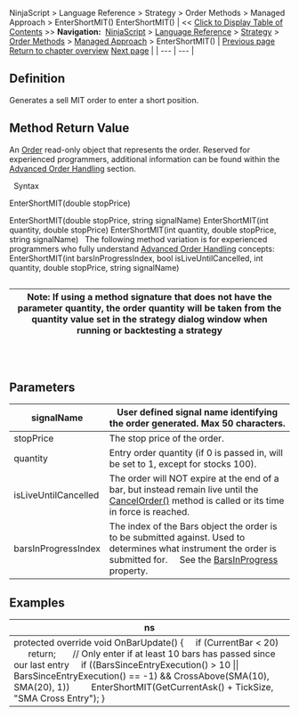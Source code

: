 ﻿
NinjaScript \> Language Reference \> Strategy \> Order Methods \> Managed Approach \> EnterShortMIT()
EnterShortMIT()
| \<\< [Click to Display Table of Contents](entershortmit.md) \>\> **Navigation:**     [NinjaScript](ninjascript.md) \> [Language Reference](language_reference_wip.md) \> [Strategy](strategy.md) \> [Order Methods](order_methods.md) \> [Managed Approach](managed_approach.md) \> EnterShortMIT() | [Previous page](entershortlimit.md) [Return to chapter overview](managed_approach.md) [Next page](entershortstoplimit.md) |
| --- | --- |
## Definition
Generates a sell MIT order to enter a short position.
 
## Method Return Value
An [Order](order.md) read\-only object that represents the order. Reserved for experienced programmers, additional information can be found within the [Advanced Order Handling](advanced_order_handling.md) section.   

 
Syntax  

EnterShortMIT(double stopPrice)   

EnterShortMIT(double stopPrice, string signalName)
EnterShortMIT(int quantity, double stopPrice)
EnterShortMIT(int quantity, double stopPrice, string signalName)
 
The following method variation is for experienced programmers who fully understand [Advanced Order Handling](advanced_order_handling.md) concepts:
EnterShortMIT(int barsInProgressIndex, bool isLiveUntilCancelled, int quantity, double stopPrice, string signalName) 
 
## 
| Note: If using a method signature that does not have the parameter quantity, the order quantity will be taken from the quantity value set in the strategy dialog window when running or backtesting a strategy |
| --- |
## 
 
## Parameters
| signalName | User defined signal name identifying the order generated. Max 50 characters. |
| --- | --- |
| stopPrice | The stop price of the order. |
| quantity | Entry order quantity (if 0 is passed in, will be set to 1, except for stocks 100\). |
| isLiveUntilCancelled | The order will NOT expire at the end of a bar, but instead remain live until the [CancelOrder()](managed_cancelorder.md) method is called or its time in force is reached. |
| barsInProgressIndex | The index of the Bars object the order is to be submitted against. Used to determines what instrument the order is submitted for.      See the [BarsInProgress](barsinprogress.md) property. |
## 
## 
## Examples
| ns |
| --- |
| protected override void OnBarUpdate() {      if (CurrentBar \< 20)          return;        // Only enter if at least 10 bars has passed since our last entry      if ((BarsSinceEntryExecution() \> 10 \|\| BarsSinceEntryExecution() \=\= \-1) \&\& CrossAbove(SMA(10), SMA(20), 1))          EnterShortMIT(GetCurrentAsk() \+ TickSize, "SMA Cross Entry"); } |

